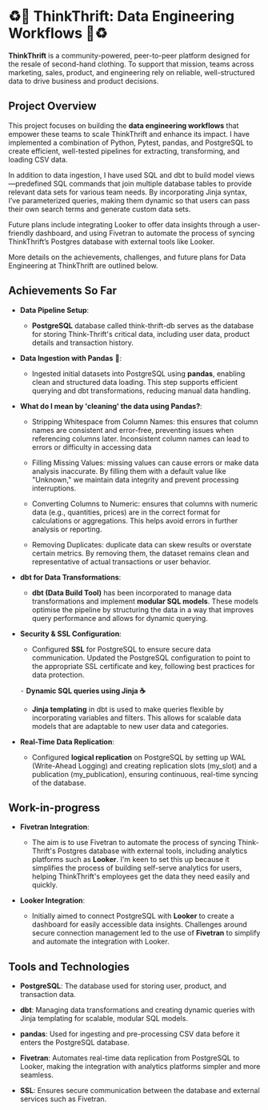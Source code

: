 # ♻️👕 ThinkThrift: Data Engineering Workflows 👕♻️

**ThinkThrift** is a community-powered, peer-to-peer platform designed for the resale of second-hand clothing. To support that mission, teams across marketing, sales, product, and engineering rely on reliable, well-structured data to drive business and product decisions.

## Project Overview

This project focuses on building the **data engineering workflows** that empower these teams to scale ThinkThrift and enhance its impact. I have implemented a combination of Python, Pytest, pandas, and PostgreSQL to create efficient, well-tested pipelines for extracting, transforming, and loading CSV data.

In addition to data ingestion, I have used SQL and dbt to build model views—predefined SQL commands that join multiple database tables to provide relevant data sets for various team needs. By incorporating Jinja syntax, I’ve parameterized queries, making them dynamic so that users can pass their own search terms and generate custom data sets.

Future plans include integrating Looker to offer data insights through a user-friendly dashboard, and using Fivetran to automate the process of syncing ThinkThrift’s Postgres database with external tools like Looker.

More details on the achievements, challenges, and future plans for Data Engineering at ThinkThrift are outlined below.


## Achievements So Far

-   **Data Pipeline Setup**:

    -   **PostgreSQL** database called think-thrift-db serves as the database for storing Think-Thrift's critical data, including user data, product details and transaction history.


-   **Data Ingestion with Pandas** 🐼:

    -   Ingested initial datasets into PostgreSQL using **pandas**, enabling clean and structured data loading. This step supports efficient querying and dbt transformations, reducing manual data handling.

- **What do I mean by 'cleaning' the data using Pandas?**:

    - Stripping Whitespace from Column Names: this ensures that column names are consistent and error-free, preventing issues when referencing columns later. Inconsistent column names can lead to errors or difficulty in accessing data
    
    - Filling Missing Values: missing values can cause errors or make data analysis inaccurate. By filling them with a default value like "Unknown," we maintain data integrity and prevent processing interruptions.
    
    - Converting Columns to Numeric: ensures that columns with numeric data (e.g., quantities, prices) are in the correct format for calculations or aggregations. This helps avoid errors in further analysis or reporting.
    
    - Removing Duplicates: duplicate data can skew results or overstate certain metrics. By removing them, the dataset remains clean and representative of actual transactions or user behavior.


-   **dbt for Data Transformations**:

    -   **dbt (Data Build Tool)** has been incorporated to manage data transformations and implement **modular SQL models**. These models optimise the pipeline by structuring the data in a way that improves query performance and allows for dynamic querying.

   
-   **Security & SSL Configuration**:

    -   Configured **SSL** for PostgreSQL to ensure secure data communication. Updated the PostgreSQL configuration to point to the appropriate SSL certificate and key, following best practices for data protection.

	⁃	**Dynamic SQL queries using Jinja ☕️**

    -   **Jinja templating** in dbt is used to make queries flexible by incorporating variables and filters. This allows for scalable data models that are adaptable to new user data and categories.

-   **Real-Time Data Replication**:

    -   Configured **logical replication** on PostgreSQL by setting up WAL (Write-Ahead Logging) and creating replication slots (my_slot) and a publication (my_publication), ensuring continuous, real-time syncing of the database.


## Work-in-progress

-   **Fivetran Integration**: 
    
    - The aim is to use Fivetran to automate the process of syncing Think-Thrift's Postgres database with external tools, including analytics platforms such as **Looker**. I'm keen to set this up because it simplifies the process of building self-serve analytics for users, helping ThinkThrift's employees get the data they need easily and quickly.

-   **Looker Integration**:

    -   Initially aimed to connect PostgreSQL with **Looker** to create a dashboard for easily accessible data insights. Challenges around secure connection management led to the use of **Fivetran** to simplify and automate the integration with Looker.



## Tools and Technologies

-   **PostgreSQL**: The database used for storing user, product, and transaction data.

-   **dbt**: Managing data transformations and creating dynamic queries with Jinja templating for scalable, modular SQL models.

-   **pandas**: Used for ingesting and pre-processing CSV data before it enters the PostgreSQL database.

-   **Fivetran**: Automates real-time data replication from PostgreSQL to Looker, making the integration with analytics platforms simpler and more seamless.

-   **SSL**: Ensures secure communication between the database and external services such as Fivetran.